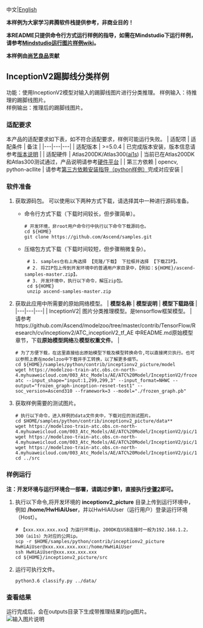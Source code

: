 中文|[English](README.md)

**本样例为大家学习昇腾软件栈提供参考，非商业目的！**

**本README只提供命令行方式运行样例的指导，如需在Mindstudio下运行样例，请参考[Mindstudio运行图片样例wiki](https://github.com/Ascend/samples/wikis/Mindstudio%E8%BF%90%E8%A1%8C%E5%9B%BE%E7%89%87%E6%A0%B7%E4%BE%8B?sort_id=3164874)。**

**本样例由[尚艺良品](https://www.sunywonders.com/index.html#/AboutUs)贡献**

## InceptionV2踢脚线分类样例    
功能：使用InceptionV2模型对输入的踢脚线图片进行分类推理。
样例输入：待推理的踢脚线图片。    
样例输出：推理后的踢脚线图片。   

### 适配要求

本产品的适配要求如下表，如不符合适配要求，样例可能运行失败。
| 适配项 | 适配条件 | 备注 |
|---|---|---|
| 适配版本 | >=5.0.4 | 已完成版本安装，版本信息请参考[版本说明](https://ascend.huawei.com/zh/#/software/cann/notice) |
| 适配硬件 | Atlas200DK/Atlas300([ai1s](https://support.huaweicloud.com/productdesc-ecs/ecs_01_0047.html#ecs_01_0047__section78423209366))  | 当前已在Atlas200DK和Atlas300测试通过，产品说明请参考[硬件平台](https://ascend.huawei.com/zh/#/hardware/product) |
| 第三方依赖 | opencv, python-acllite | 请参考[第三方依赖安装指导（python样例）](../../../environment)完成对应安装 |

### 软件准备

1. 获取源码包。
   可以使用以下两种方式下载，请选择其中一种进行源码准备。   
    - 命令行方式下载（下载时间较长，但步骤简单）。
       ```    
       # 开发环境，非root用户命令行中执行以下命令下载源码仓。    
       cd ${HOME}     
       git clone https://github.com/Ascend/samples.git
       ```   
    - 压缩包方式下载（下载时间较短，但步骤稍微复杂）。   
       ``` 
        # 1. samples仓右上角选择 【克隆/下载】 下拉框并选择 【下载ZIP】。    
        # 2. 将ZIP包上传到开发环境中的普通用户家目录中，【例如：${HOME}/ascend-samples-master.zip】。     
        # 3. 开发环境中，执行以下命令，解压zip包。     
        cd ${HOME}    
        unzip ascend-samples-master.zip
       ```

2. 获取此应用中所需要的原始网络模型。
    |  **模型名称**  |  **模型说明**  |  **模型下载路径**  |
    |---|---|---|
    |  InceptionV2| 图片分类推理模型。是tensorflow框架模型。  |  请参考https://github.com/Ascend/modelzoo/tree/master/contrib/TensorFlow/Research/cv/inceptionv2/ATC_inceptionV2_tf_AE 中README.md原始模型章节，下载**原始模型网络**及**模型权重文件**。 |
    ```
    # 为了方便下载，在这里直接给出原始模型下载及模型转换命令,可以直接拷贝执行。也可以参照上表在modelzoo中下载并手工转换，以了解更多细节。     
    cd ${HOME}/samples/python/contrib/inceptionv2_picture/model    
    wget https://modelzoo-train-atc.obs.cn-north-4.myhuaweicloud.com/003_Atc_Models/AE/ATC%20Model/InceptionV2/frozen_graph.pb    
    atc --input_shape="input:1,299,299,3" --input_format=NHWC --output="frozen_graph-inception-resnet-test1" --soc_version=Ascend310 --framework=3 --model="./frozen_graph.pb"
    ```

3. 获取样例需要的测试图片。
    ```
    # 执行以下命令，进入样例的data文件夹中，下载对应的测试图片。
    cd $HOME/samples/python/contrib/inceptionv2_picture/data**
    wget https://modelzoo-train-atc.obs.cn-north-4.myhuaweicloud.com/003_Atc_Models/AE/ATC%20Model/InceptionV2/pic/1101.jpg
    wget https://modelzoo-train-atc.obs.cn-north-4.myhuaweicloud.com/003_Atc_Models/AE/ATC%20Model/InceptionV2/pic/1108.jpg
    wget https://modelzoo-train-atc.obs.cn-north-4.myhuaweicloud.com/003_Atc_Models/AE/ATC%20Model/InceptionV2/pic/1309.jpg
    cd ../src
    ```


### 样例运行

**注：开发环境与运行环境合一部署，请跳过步骤1，直接执行[步骤2](#step_2)即可。**   

1. 执行以下命令,将开发环境的 **inceptionv2_picture** 目录上传到运行环境中，例如 **/home/HwHiAiUser**，并以HwHiAiUser（运行用户）登录运行环境（Host）。
    ```
    # 【xxx.xxx.xxx.xxx】为运行环境ip，200DK在USB连接时一般为192.168.1.2，300（ai1s）为对应的公网ip。
    scp -r $HOME/samples/python/contrib/inceptionv2_picture HwHiAiUser@xxx.xxx.xxx.xxx:/home/HwHiAiUser
    ssh HwHiAiUser@xxx.xxx.xxx.xxx    
    cd ${HOME}/inceptionv2_picture/src 
    ```
2. <a name="step_2"></a>运行可执行文件。
    ```
    python3.6 classify.py ../data/
    ```

### 查看结果
运行完成后，会在outputs目录下生成带推理结果的jpg图片。    
![输入图片说明](https://images.gitee.com/uploads/images/2021/1109/151749_4735843e_5400693.png "屏幕截图.png")